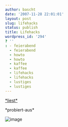 ```yaml
---
author: bascht
date: '2007-11-28 22:01:01'
layout: post
slug: lifehacks
status: publish
title: Lifehacks
wordpress_id: '294'
? ''
: - feierabend
  - feierabend
  - howto
  - howto
  - kaffee
  - kaffee
  - lifehacks
  - lifehacks
  - lustiges
  - lustiges
---
```


[\*liest\*](http://lifehacker.com/software/lifehacker-top-10/top-10-ways-to-sleep-smarter-and-better-309030.php)

\*probiert-aus\*

![image](http://cache.lifehacker.com/assets/resources/2007/10/sleep.jpg)



